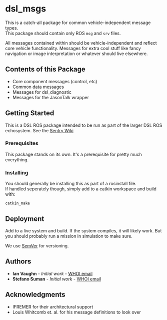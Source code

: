 # dsl_msgs

This is a catch-all package for common vehicle-independent message types.  
This package should contain only ROS ```msg``` and ```srv``` files.

All messages contained within should be vehicle-independent and reflect core
vehicle functionality.  Messages for extra cool stuff like fancy navigation
or image interpretation or whatever should live elsewhere.

## Contents of this Package

* Core component messages (control, etc)
* Common data messages
* Messages for dsl_diagnostic
* Messages for the JasonTalk wrapper

## Getting Started

This is a DSL ROS package intended to be run as part of the larger DSL ROS echosystem.
See the [Sentry Wiki](http://sentry-wiki.whoi.edu/ROS_Upgrade)

### Prerequisites

This package stands on its own.  It's a prerequisite for pretty
much everything. 

### Installing

You should generally be installing this as part of a rosinstall file.  
If handled seperately though, simply add to a catkin workspace and 
build with:

```
catkin_make
```

## Deployment

Add to a live system and build.  If the system compiles, it will likely work.
But you should probably run a mission in simulation to make sure.

We use [SemVer](http://semver.org/) for versioning.

## Authors

* **Ian Vaughn** - *Initial work* - [WHOI email](mailto://ivaughn@whoi.edu)
* **Stefano Suman** - *Initial work* - [WHOI email](mailto://ssuman@whoi.edu)

## Acknowledgments

* IFREMER for their architectural support
* Louis Whitcomb et. al. for his message definitions to look over



